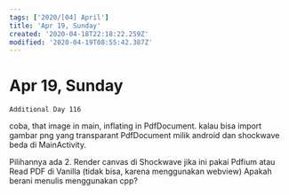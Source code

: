 ```yaml
---
tags: ['2020/[04] April']
title: 'Apr 19, Sunday'
created: '2020-04-18T22:18:22.259Z'
modified: '2020-04-19T08:55:42.387Z'
---
```


# Apr 19, Sunday

`Additional Day 116`

coba, that image in main, inflating in PdfDocument. kalau bisa import gambar png yang transparant
PdfDocument milik android dan shockwave beda di MainActivity.

Pilihannya ada 2. 
Render canvas di Shockwave jika ini pakai Pdfium
atau Read PDF di Vanilla (tidak bisa, karena menggunakan webview)
Apakah berani menulis menggunakan cpp?


